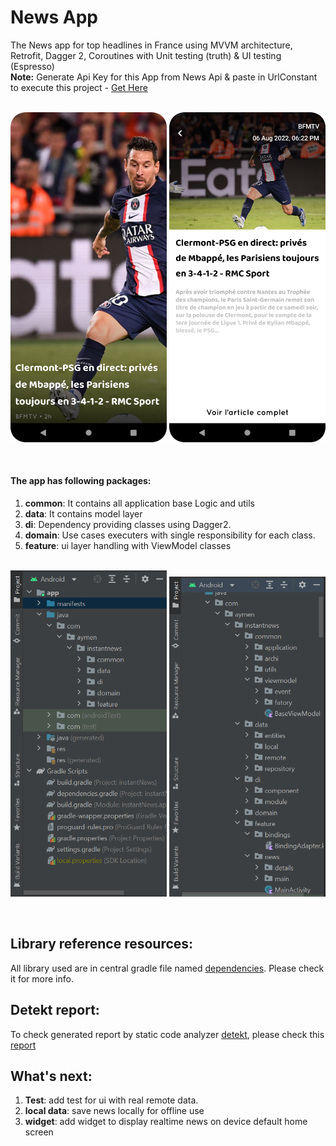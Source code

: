 # News App

The News app for top headlines in France using MVVM architecture, Retrofit, Dagger 2, Coroutines with Unit testing (truth) & UI testing (Espresso)<br>
**Note:** Generate Api Key for this App from News Api & paste in UrlConstant to execute this project - [Get Here](https://newsapi.org/register) <br><br>
<p align="center">
        <img src="img/img1.png" width="250">
        <img src="img/img2.png" width="250">
</p>
<br>


#### The app has following packages:
1. **common**: It contains all application base Logic and utils
2. **data**: It contains model layer
3. **di**: Dependency providing classes using Dagger2.
4. **domain**: Use cases executers with single responsibility for each class.
5. **feature**: ui layer handling with ViewModel classes
<br><br>
<p align="center">
        <img src="img/news1.PNG" width="250">
        <img src="img/news2.PNG" width="250">
</p>
<br>

## Library reference resources:
 All library used are in central gradle file named [dependencies](dependencies.gradle). Please check it for more info.

## Detekt report:
 To check generated report by static code analyzer [detekt](https://detekt.dev/), please check this [report](reports/detekt/detekt-report.htm)

## What's next:
1. **Test**: add test for ui with real remote data.
2. **local data**: save news locally for offline use
3. **widget**: add widget to display realtime news on device default home screen


